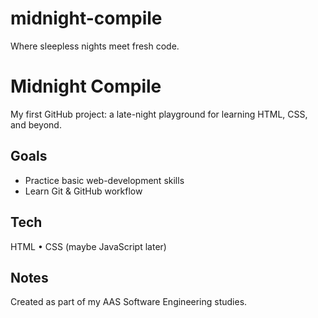 # midnight-compile
Where sleepless nights meet fresh code.
# Midnight Compile
My first GitHub project: a late-night playground for learning HTML, CSS, and beyond.

## Goals
- Practice basic web-development skills
- Learn Git & GitHub workflow

## Tech
HTML • CSS (maybe JavaScript later)

## Notes
Created as part of my AAS Software Engineering studies.
